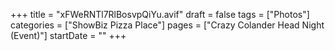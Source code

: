 +++
title = "xFWeRNTl7RlBosvpQiYu.avif"
draft = false
tags = ["Photos"]
categories = ["ShowBiz Pizza Place"]
pages = ["Crazy Colander Head Night (Event)"]
startDate = ""
+++
